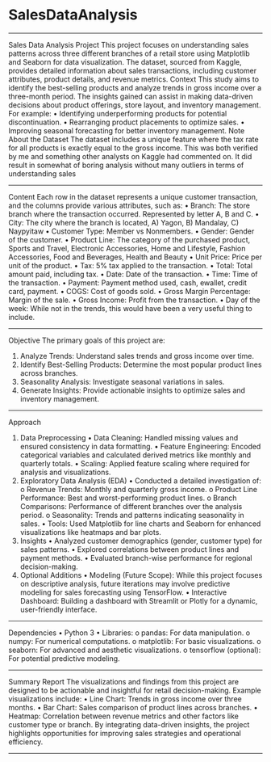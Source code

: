 # SalesDataAnalysis
________________________________________
Sales Data Analysis Project
This project focuses on understanding sales patterns across three different branches of a retail store using Matplotlib and Seaborn for data visualization. The dataset, sourced from Kaggle, provides detailed information about sales transactions, including customer attributes, product details, and revenue metrics.
Context
This study aims to identify the best-selling products and analyze trends in gross income over a three-month period. The insights gained can assist in making data-driven decisions about product offerings, store layout, and inventory management. For example:
•	Identifying underperforming products for potential discontinuation.
•	Rearranging product placements to optimize sales.
•	Improving seasonal forecasting for better inventory management.
Note About the Dataset
The dataset includes a unique feature where the tax rate for all products is exactly equal to the gross income. This was both verified by me and something other analysts on Kaggle had commented on. It did result in somewhat of boring analysis without many outliers in terms of understanding sales 
________________________________________
Content
Each row in the dataset represents a unique customer transaction, and the columns provide various attributes, such as:
•	Branch: The store branch where the transaction occurred. Represented by letter A, B and C.
•	City: The city where the branch is located, A) Yagon, B) Mandalay, C) Naypyitaw 
•	Customer Type: Member vs Nonmembers.
•	Gender: Gender of the customer.
•	Product Line: The category of the purchased product, Sports and Travel, Electronic Accessories, Home and Lifestyle, Fashion Accessories, Food and Beverages, Health and Beauty 
•	Unit Price: Price per unit of the product.
•	Tax: 5% tax applied to the transaction.
•	Total: Total amount paid, including tax.
•	Date: Date of the transaction.
•	Time: Time of the transaction.
•	Payment: Payment method used, cash, ewallet, credit card, payment.
•	COGS: Cost of goods sold.
•	Gross Margin Percentage: Margin of the sale.
•	Gross Income: Profit from the transaction.
•	Day of the week: While not in the trends, this would have been a very useful thing to include.
________________________________________
Objective
The primary goals of this project are:
1.	Analyze Trends: Understand sales trends and gross income over time.
2.	Identify Best-Selling Products: Determine the most popular product lines across branches.
3.	Seasonality Analysis: Investigate seasonal variations in sales.
4.	Generate Insights: Provide actionable insights to optimize sales and inventory management.
________________________________________
Approach
1. Data Preprocessing
•	Data Cleaning: Handled missing values and ensured consistency in data formatting.
•	Feature Engineering: Encoded categorical variables and calculated derived metrics like monthly and quarterly totals.
•	Scaling: Applied feature scaling where required for analysis and visualizations.
2. Exploratory Data Analysis (EDA)
•	Conducted a detailed investigation of: 
o	Revenue Trends: Monthly and quarterly gross income.
o	Product Line Performance: Best and worst-performing product lines.
o	Branch Comparisons: Performance of different branches over the analysis period.
o	Seasonality: Trends and patterns indicating seasonality in sales.
•	Tools: Used Matplotlib for line charts and Seaborn for enhanced visualizations like heatmaps and bar plots.
3. Insights
•	Analyzed customer demographics (gender, customer type) for sales patterns.
•	Explored correlations between product lines and payment methods.
•	Evaluated branch-wise performance for regional decision-making.
4. Optional Additions
•	Modeling (Future Scope): While this project focuses on descriptive analysis, future iterations may involve predictive modeling for sales forecasting using TensorFlow.
•	Interactive Dashboard: Building a dashboard with Streamlit or Plotly for a dynamic, user-friendly interface.
________________________________________
Dependencies
•	Python 3
•	Libraries: 
o	pandas: For data manipulation.
o	numpy: For numerical computations.
o	matplotlib: For basic visualizations.
o	seaborn: For advanced and aesthetic visualizations.
o	tensorflow (optional): For potential predictive modeling.
________________________________________
Summary Report
The visualizations and findings from this project are designed to be actionable and insightful for retail decision-making. Example visualizations include:
•	Line Chart: Trends in gross income over three months.
•	Bar Chart: Sales comparison of product lines across branches.
•	Heatmap: Correlation between revenue metrics and other factors like customer type or branch.
By integrating data-driven insights, the project highlights opportunities for improving sales strategies and operational efficiency.
________________________________________

